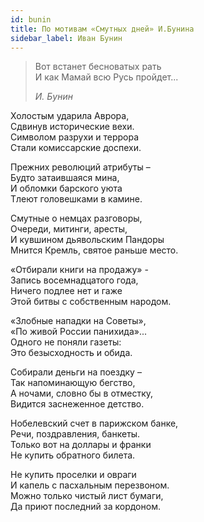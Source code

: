 ```yaml
---
id: bunin
title: По мотивам «Смутных дней» И.Бунина
sidebar_label: Иван Бунин
---
```


> Вот встанет бесноватых рать\
> И как Мамай всю Русь пройдет...
>
> _И. Бунин_

Холостым ударила Аврора,\
Сдвинув исторические вехи.\
Символом разрухи и террора\
Стали комиссарские доспехи.

Прежних революций атрибуты –\
Будто затаившаяся мина,\
И обломки барского уюта\
Тлеют головешками в камине.

Смутные о немцах разговоры,\
Очереди, митинги, аресты,\
И кувшином дьявольским Пандоры\
Мнится Кремль, святое раньше место.

«Отбирали книги на продажу» -\
Запись восемнадцатого года,\
Ничего подлее нет и гаже\
Этой битвы с собственным народом.

«Злобные нападки на Советы»,\
«По живой России панихида»...\
Одного не поняли газеты:\
Это безысходность и обида.

Собирали деньги на поездку –\
Так напоминающую бегство,\
А ночами, словно бы в отместку,\
Видится заснеженное детство.

Нобелевский счет в парижском банке,\
Речи, поздравления, банкеты.\
Только вот на доллары и франки\
Не купить обратного билета.

Не купить проселки и овраги\
И капель с пасхальным перезвоном.\
Можно только чистый лист бумаги,\
Да приют последний за кордоном.
